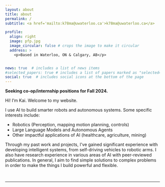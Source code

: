 ```yaml
---
layout: about
title: about
permalink: /
subtitle: <a href='mailto:k78ma@uwaterloo.ca'>k78ma@uwaterloo.ca</a>

profile:
  align: right
  image: pfp.jpg
  image_circular: false # crops the image to make it circular
  address: >
    <p>Based in Waterloo, ON & Calgary, AB</p>


news: true  # includes a list of news items
#selected_papers: true # includes a list of papers marked as "selected={true}"
social: true  # includes social icons at the bottom of the page
---
```

**Seeking co-op/internship positions for Fall 2024.**

Hi! I’m Kai. Welcome to my website.

I use AI to build smarter robots and autonomous systems. Some specific interests include:
- Robotics (Perception, mapping motion planning, controls)
- Large Language Models and Autonomous Agents
- Other impactful applications of AI (healthcare, agriculture, mining)

Through my past work and projects, I've gained significant experience with developing intelligent systems, from self-driving vehicles to robotic arms. I also have research experience in various areas of AI with peer-reviewed publications. In general, I aim to find simple solutions to complex problems in order to make the things I build powerful and flexible.

<br>

---